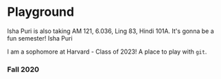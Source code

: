# Playground

Isha Puri is also taking AM 121, 6.036, Ling 83, Hindi 101A. It's gonna be a fun semester!
Isha Puri

I am a sophomore at Harvard - Class of 2023! 
A place to play with `git`.

### Fall 2020

 
